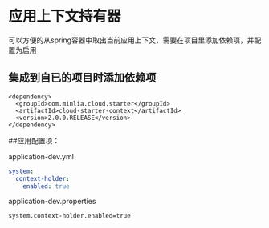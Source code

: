 # 应用上下文持有器  

可以方便的从spring容器中取出当前应用上下文，需要在项目里添加依赖项，并配置为启用  

## 集成到自已的项目时添加依赖项  

```pom
<dependency>
  <groupId>com.minlia.cloud.starter</groupId>
  <artifactId>cloud-starter-context</artifactId>
  <version>2.0.0.RELEASE</version>
</dependency>
```

##应用配置项：

application-dev.yml
```yaml
system:
  context-holder:
    enabled: true
```

application-dev.properties

```properties
system.context-holder.enabled=true
```


